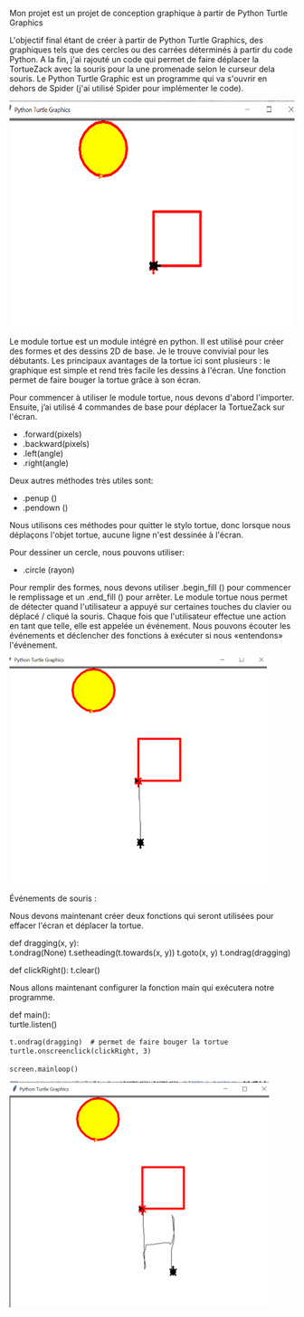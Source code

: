 
Mon projet est un projet de conception graphique à partir de Python Turtle Graphics


L'objectif final étant de créer à partir de Python Turtle Graphics, des graphiques tels que des cercles ou des carrées déterminés à partir du code Python. A la fin, j'ai rajouté un code qui permet de faire déplacer la TortueZack avec la souris pour la une promenade selon le curseur dela souris.
Le Python Turtle Graphic est un programme qui va s'ouvrir en dehors de Spider (j'ai utilisé Spider pour implémenter le code).



<img src="images/turtle1.png" witdth="400" height="400"></img>

Le module tortue est un module intégré en python.
Il est utilisé pour créer des formes et des dessins 2D de base. Je le trouve convivial pour les débutants. Les principaux avantages de la tortue ici sont plusieurs : le graphique est simple et rend très facile les dessins à l'écran. Une fonction permet de faire bouger la tortue grâce à son écran.

Pour commencer à utiliser le module tortue, nous devons d'abord l'importer.
Ensuite, j’ai utilisé 4 commandes de base pour déplacer la TortueZack sur l'écran.
- .forward(pixels)
- .backward(pixels)
- .left(angle)
- .right(angle)

Deux autres méthodes très utiles sont:
- .penup ()
- .pendown ()

Nous utilisons ces méthodes pour quitter le stylo tortue, donc lorsque nous déplaçons l'objet tortue, aucune ligne n'est dessinée à l'écran.

Pour dessiner un cercle, nous pouvons utiliser:
- .circle (rayon)

Pour remplir des formes, nous devons utiliser .begin_fill () pour commencer le remplissage et un .end_fill () pour arrêter.
Le module tortue nous permet de détecter quand l'utilisateur a appuyé sur certaines touches du clavier ou déplacé / cliqué la souris. Chaque fois que l'utilisateur effectue une action en tant que telle, elle est appelée un événement. Nous pouvons écouter les événements et déclencher des fonctions à exécuter si nous «entendons» l'événement.


<img src="images/TURTLE2.png" witdth="400" height="400"></img>


Événements de souris :

Nous devons maintenant créer deux fonctions qui seront utilisées pour effacer l'écran et déplacer la tortue.

def dragging(x, y):  
    t.ondrag(None)
    t.setheading(t.towards(x, y))
    t.goto(x, y)
    t.ondrag(dragging)

def clickRight():
    t.clear()

Nous allons maintenant configurer la fonction main qui exécutera notre programme.


def main():  
    turtle.listen()
    
    t.ondrag(dragging)  # permet de faire bouger la tortue
    turtle.onscreenclick(clickRight, 3)

    screen.mainloop()



<img src="images/turtle3.png" witdth="400" height="400"></img>



